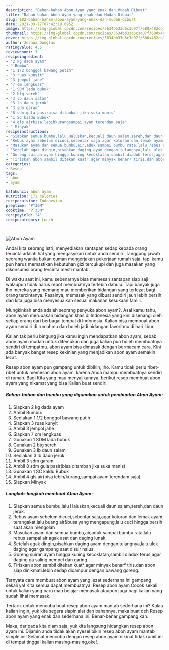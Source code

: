 ```yaml
---
description: "Bahan-bahan Abon Ayam yang enak dan Mudah Dibuat"
title: "Bahan-bahan Abon Ayam yang enak dan Mudah Dibuat"
slug: 182-bahan-bahan-abon-ayam-yang-enak-dan-mudah-dibuat
date: 2021-03-17T07:42:10.695Z
image: https://img-global.cpcdn.com/recipes/5634bb33d6c3d07f/680x482cq70/abon-ayam-foto-resep-utama.jpg
thumbnail: https://img-global.cpcdn.com/recipes/5634bb33d6c3d07f/680x482cq70/abon-ayam-foto-resep-utama.jpg
cover: https://img-global.cpcdn.com/recipes/5634bb33d6c3d07f/680x482cq70/abon-ayam-foto-resep-utama.jpg
author: Joshua Douglas
ratingvalue: 4.5
reviewcount: 3
recipeingredient:
- "2 kg dada ayam"
- " Bumbu"
- "1 1/2 bonggol bawang putih"
- "3 ruas kunyit"
- "3 jempol jahe"
- "7 cm lengkuas"
- "1 SDM lada bubuk"
- "2 btg sereh"
- "3 lb daun salam"
- "3 lb daun jeruk"
- "3 sdm garam"
- "8 sdm gula pasirbisa ditambah jika suka manis"
- "1 SC kaldu Bubuk"
- "4 gls airbisa lebihkurangsampai ayam terendam saja"
- " Minyak"
recipeinstructions:
- "Siapkan semua bumbu,lalu Haluskan,kecuali daun salam,sereh,dan daun jeruk."
- "Rebus ayam sebelum dicuci,sebentar saja,agar kotoran dan lemak ayam terangakat,lalu buang air&amp;busa yang mengapung,lalu cuci hingga bersih saat akan mengolah"
- "Masukan ayam dan semua bumbu,air,aduk sampai bumbu rata,lalu rebus sampai air agak asat dan daging lunak."
- "Setelah agak dingin,pisahkan daging ayam dengan tulangnya,lalu ulek daging agar gampang saat disuir halus."
- "Goreng suiran ayam hingga kuning kecoklatan,sambil diaduk terus,agar daging ga saling nempel dan garing."
- "Tiriskan abon sambil ditekan kuat²,agar minyak benar² tiris.dan abon siap dinikmati.lebih sedap dicampur dengan bawang goreng."
categories:
- Resep
tags:
- abon
- ayam

katakunci: abon ayam 
nutrition: 171 calories
recipecuisine: Indonesian
preptime: "PT36M"
cooktime: "PT35M"
recipeyield: "4"
recipecategory: Lunch

---
```



![Abon Ayam](https://img-global.cpcdn.com/recipes/5634bb33d6c3d07f/680x482cq70/abon-ayam-foto-resep-utama.jpg)

Andai kita seorang istri, menyediakan santapan sedap kepada orang tercinta adalah hal yang mengasyikan untuk anda sendiri. Tanggung jawab seorang  wanita bukan cuman mengerjakan pekerjaan rumah saja, tapi kamu pun harus memastikan kebutuhan gizi tercukupi dan juga masakan yang dikonsumsi orang tercinta mesti mantab.

Di waktu  saat ini, kamu sebenarnya bisa memesan santapan siap saji walaupun tidak harus repot membuatnya terlebih dahulu. Tapi banyak juga lho mereka yang memang mau memberikan hidangan yang terlezat bagi orang tercintanya. Pasalnya, memasak yang dibuat sendiri jauh lebih bersih dan kita juga bisa menyesuaikan sesuai makanan kesukaan famili. 



Mungkinkah anda adalah seorang penyuka abon ayam?. Asal kamu tahu, abon ayam merupakan hidangan khas di Indonesia yang kini disenangi oleh setiap orang dari berbagai tempat di Indonesia. Kalian bisa membuat abon ayam sendiri di rumahmu dan boleh jadi hidangan favoritmu di hari libur.

Kalian tak perlu bingung jika kamu ingin mendapatkan abon ayam, sebab abon ayam mudah untuk ditemukan dan juga kalian pun boleh membuatnya sendiri di tempatmu. abon ayam bisa dimasak dengan bermacam cara. Kini ada banyak banget resep kekinian yang menjadikan abon ayam semakin lezat.

Resep abon ayam pun gampang untuk dibikin, lho. Kamu tidak perlu ribet-ribet untuk memesan abon ayam, karena Anda mampu membuatnya sendiri di rumah. Bagi Kita yang mau menyajikannya, berikut resep membuat abon ayam yang nikamat yang bisa Kalian buat sendiri.

<!--inarticleads1-->

##### Bahan-bahan dan bumbu yang digunakan untuk pembuatan Abon Ayam:

1. Siapkan 2 kg dada ayam
1. Ambil  Bumbu:
1. Sediakan 1 1/2 bonggol bawang putih
1. Siapkan 3 ruas kunyit
1. Ambil 3 jempol jahe
1. Siapkan 7 cm lengkuas
1. Gunakan 1 SDM lada bubuk
1. Gunakan 2 btg sereh
1. Gunakan 3 lb daun salam
1. Sediakan 3 lb daun jeruk
1. Ambil 3 sdm garam
1. Ambil 8 sdm gula pasir(bisa ditambah jika suka manis)
1. Gunakan 1 SC kaldu Bubuk
1. Ambil 4 gls air(bisa lebih/kurang,sampai ayam terendam saja)
1. Siapkan  Minyak




<!--inarticleads2-->

##### Langkah-langkah membuat Abon Ayam:

1. Siapkan semua bumbu,lalu Haluskan,kecuali daun salam,sereh,dan daun jeruk.
1. Rebus ayam sebelum dicuci,sebentar saja,agar kotoran dan lemak ayam terangakat,lalu buang air&amp;busa yang mengapung,lalu cuci hingga bersih saat akan mengolah
1. Masukan ayam dan semua bumbu,air,aduk sampai bumbu rata,lalu rebus sampai air agak asat dan daging lunak.
1. Setelah agak dingin,pisahkan daging ayam dengan tulangnya,lalu ulek daging agar gampang saat disuir halus.
1. Goreng suiran ayam hingga kuning kecoklatan,sambil diaduk terus,agar daging ga saling nempel dan garing.
1. Tiriskan abon sambil ditekan kuat²,agar minyak benar² tiris.dan abon siap dinikmati.lebih sedap dicampur dengan bawang goreng.




Ternyata cara membuat abon ayam yang lezat sederhana ini gampang sekali ya! Kita semua dapat membuatnya. Resep abon ayam Cocok sekali untuk kalian yang baru mau belajar memasak ataupun juga bagi kalian yang sudah lihai memasak.

Tertarik untuk mencoba buat resep abon ayam mantab sederhana ini? Kalau kalian ingin, yuk kita segera siapin alat dan bahannya, maka buat deh Resep abon ayam yang enak dan sederhana ini. Benar-benar gampang kan. 

Maka, daripada kita diam saja, yuk kita langsung hidangkan resep abon ayam ini. Dijamin anda tiidak akan nyesel bikin resep abon ayam mantab simple ini! Selamat mencoba dengan resep abon ayam nikmat tidak rumit ini di tempat tinggal kalian masing-masing,oke!.

